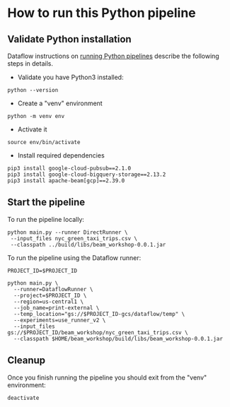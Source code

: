 # How to run this Python pipeline

## Validate Python installation
Dataflow instructions on [running Python pipelines](https://cloud.google.com/dataflow/docs/quickstarts/create-pipeline-python) 
describe the following steps in details.
- Validate you have Python3 installed:
```shell
python --version
```
- Create a "venv" environment
```shell
python -m venv env
```
- Activate it
```shell
source env/bin/activate
```
- Install required dependencies
```shell
pip3 install google-cloud-pubsub==2.1.0
pip3 install google-cloud-bigquery-storage==2.13.2
pip3 install apache-beam[gcp]==2.39.0
```

## Start the pipeline
To run the pipeline locally:
````shell
python main.py --runner DirectRunner \
 --input_files nyc_green_taxi_trips.csv \
 --classpath ../build/libs/beam_workshop-0.0.1.jar
````

To run the pipeline using the Dataflow runner:
```shell
PROJECT_ID=$PROJECT_ID

python main.py \
  --runner=DataflowRunner \
  --project=$PROJECT_ID \
  --region=us-central1 \
  --job_name=print-external \
  --temp_location="gs://$PROJECT_ID-gcs/dataflow/temp" \
  --experiments=use_runner_v2 \
  --input_files gs://$PROJECT_ID/beam_workshop/nyc_green_taxi_trips.csv \
  --classpath $HOME/beam_workshop/build/libs/beam_workshop-0.0.1.jar
```

## Cleanup
Once you finish running the pipeline you should exit from the "venv" environment:
```shell
deactivate
```